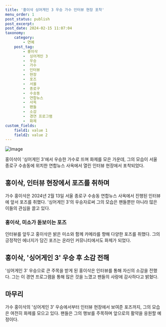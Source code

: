 ```yaml
---
title: '홍이삭 싱어게인 3 우승 가수 인터뷰 현장 포착'
menu_order: 1
post_status: publish
post_excerpt: 
post_date: 2024-02-15 11:07:04
taxonomy:
    category:
        - 연예
    post_tag:
        - 홍이삭
        -  싱어게인 3
        -  우승
        -  가수
        -  인터뷰
        -  현장
        -  포즈
        -  서울
        -  종로구
        -  수송동
        -  연합뉴스
        -  사옥
        -  팬들
        -  소감
        -  경연 프로그램
        -  화제
custom_fields:
    field1: value 1
    field2: value 2
---
```


![Image](https://mimgnews.pstatic.net/image/001/2024/02/13/PYH2024021205980001300_P4_20240213073114371.jpg?type=w540)

홍이삭이 '싱어게인 3'에서 우승한 가수로 뜨며 화제를 모은 가운데, 그의 모습이 서울 종로구 수송동에 위치한 연합뉴스 사옥에서 열린 인터뷰 현장에서 포착되었다. 
## 홍이삭, 인터뷰 현장에서 포즈를 취하며
가수 홍이삭은 2024년 2월 13일 서울 종로구 수송동 연합뉴스 사옥에서 진행된 인터뷰에 앞서 포즈를 취했다. '싱어게인 3'의 우승자로써 그의 모습은 팬들뿐만 아니라 많은 이들의 관심을 끌고 있다. 
### 홍이삭, 미소가 돋보이는 포즈
인터뷰를 앞두고 홍이삭은 밝은 미소와 함께 카메라를 향해 다양한 포즈를 취했다. 그의 긍정적인 에너지가 담긴 포즈는 온라인 커뮤니티에서도 화제가 되었다.
## 홍이삭, '싱어게인 3' 우승 후 소감 전해
'싱어게인 3' 우승으로 큰 주목을 받게 된 홍이삭은 인터뷰를 통해 자신의 소감을 전했다. 그는 이 경연 프로그램을 통해 많은 것을 느꼈고 팬들의 사랑에 감사하다고 밝혔다.
## 마무리
가수 홍이삭의 '싱어게인 3' 우승에서부터 인터뷰 현장에서 보여준 포즈까지, 그의 모습은 여전히 화제를 모으고 있다. 팬들은 그의 행보를 주목하며 앞으로의 활약을 응원할 예정이다.
